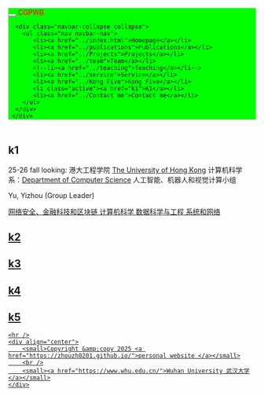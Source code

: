    <html>
<head>
  <meta charset="utf-8" />
  <meta name="author" content="personal homepage" />
  <meta name="viewport" content="width=device-width, initial-scale=1.0" />
   <meta name="google-site-verification" content="4aUJl2I7hcddtjYkcxpnrotZMt3zwgFPboCdEiZsUc0" />
  <!--meta name=keywords content= "WHU", "Wuhan University", "武汉大学",-->
  <link href="https://apps.bdimg.com/libs/bootstrap/3.3.4/css/bootstrap.min.css" rel="stylesheet" />
  <title>zhouzhonghong - Wuhan University</title>
   <link href="../static/bootstrap/css/bootstrap.css" rel="stylesheet" />
   <link href="../static/xin.css" rel="stylesheet" />

</head>  
<body>
  <title>k1</title>
  
  <link href="../static/bootstrap/css/bootstrap.css" rel="stylesheet" />
  <link href="../static/xin.css" rel="stylesheet" />

<!--/head-->
<body>
  <nav class="navbar navbar-inverse navbar-fixed-top">
   <nav style="background-color:#00ff00;hieght:80px;">
    <div class="container">
      <div class="navbar-header">
        <button type="button" class="navbar-toggle" data-toggle="collapse" data-target=".navbar-collapse">
          <span class="icon-bar"></span>
          <span class="icon-bar"></span>
          <span class="icon-bar"></span>
        </button>
        <span class="navbar-brand">
          <font color="#ff0000">CGPWB</font>
        </span>
      </div>
      
      <div class="navbar-collapse collapse">
        <ul class="nav navbar-nav">
           <li><a href="../index.html">Homepage</a></li>
           <li><a href="../publications">Publications</a></li>
           <li><a href="../Projects">Projects</a></li>
           <li><a href="../team">Team</a></li>
           <!--li><a href="../teaching">Teaching</a></li-->
           <li><a href="../service">Service</a></li>
           <li><a href="../Kong Five">Kong Five</a></li>
           <li class="active"><a href="k1">K1</a></li>   
           <li><a href="../Contact me">Contact me</a></li>
        </ul>
      </div>
     </div>
   </nav>
  </nav> 
</body>
 

 
  <div class="container" style="margin-top: 50px;">

<h2>k1</h2>
25-26 fall looking:
港大工程学院 <A HREF="http://www.hku.hk/">The University of Hong Kong</A>
计算机科学系：<A HREF="http://www.cs.hku.hk/">Department of Computer Science</A>
人工智能、机器人和视觉计算小组
<p>
  Yu, Yizhou (Group Leader)<a href="http://www.cs.hku.hk/~yzyu/>"俞义州</a>
</p>
网络安全、金融科技和区块链
计算机科学
数据科学与工程
系统和网络




 <h2>k2</h2>










 <h2>k3</h2>









<h2>k4</h2>












 <h2>k5</h2>



     
    <hr />
    <div align="center">
        <small>Copyright &amp;copy 2025 <a href="https://zhouzh0201.github.io/">personal website </a></small>
        <br />
        <small><a href="https://www.whu.edu.cn/">Wuhan University 武汉大学</a></small>
    </div>
  </div>

</body>

<!-- <div align="center">
  
</div> -->
<script src="../static/jquery.js"></script>
<script src="../static/bootstrap/js/bootstrap.js"></script>

</html>


      
    
